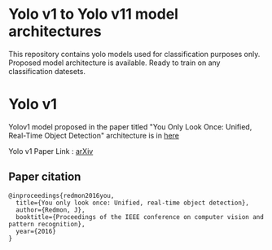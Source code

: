 # Yolo v1 to Yolo v11 model architectures

This repository contains yolo models used for classification purposes only.
Proposed model architecture is available. Ready to train on any classification datesets.

# Yolo v1

Yolov1 model proposed in the paper titled "You Only Look Once: Unified, Real-Time Object Detection" architecture is in [here](https://github.com/mahendran-narayanan/yolo-v1-to-yolo-v11-classification/blob/main/models/yolo%20v1/yolov1.py)

Yolo v1 Paper Link : [arXiv](https://arxiv.org/abs/1506.02640)

## Paper citation

```
@inproceedings{redmon2016you,
  title={You only look once: Unified, real-time object detection},
  author={Redmon, J},
  booktitle={Proceedings of the IEEE conference on computer vision and pattern recognition},
  year={2016}
}
```